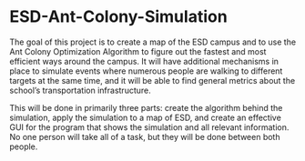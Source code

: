 # ESD-Ant-Colony-Simulation

The goal of this project is to create a map of the ESD campus and to use the Ant Colony Optimization Algorithm to figure out the fastest and most efficient ways around the campus. It will have additional mechanisms in place to simulate events where numerous people are walking to different targets at the same time, and it will be able to find general metrics about the school’s transportation infrastructure.

This will be done in primarily three parts: create the algorithm behind the simulation, apply the simulation to a map of ESD, and create an effective GUI for the program that shows the simulation and all relevant information. No one person will take all of a task, but they will be done between both people.
